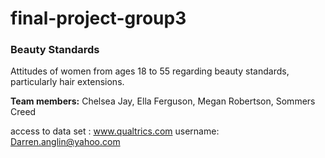 # final-project-group3
### Beauty Standards

Attitudes of women from ages 18 to 55 regarding beauty standards, particularly hair extensions.

**Team members:** Chelsea Jay, Ella Ferguson, Megan Robertson, Sommers Creed

access to data set : www.qualtrics.com
username: Darren.anglin@yahoo.com

